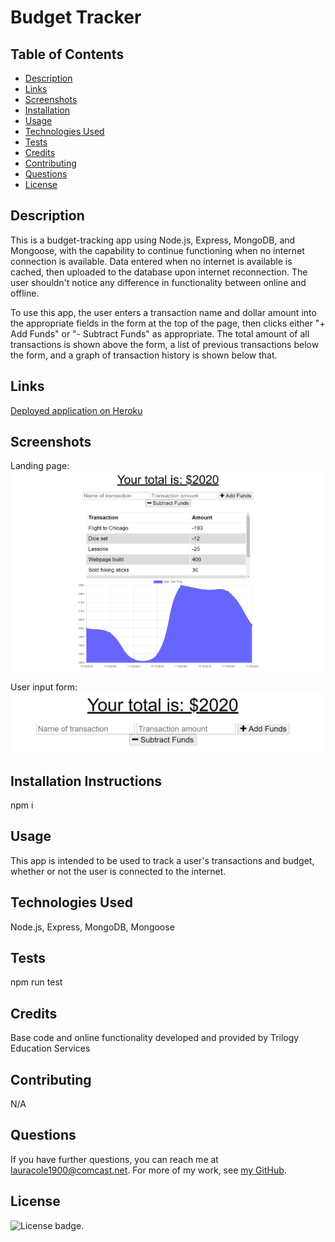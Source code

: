 # Budget Tracker

## Table of Contents

* [Description](#description)
* [Links](#links)
* [Screenshots](#screenshots)
* [Installation](#installation)
* [Usage](#usage)
* [Technologies Used](#technologies)
* [Tests](#tests)
* [Credits](#credits)
* [Contributing](#contributing)
* [Questions](#questions)
* [License](#license)

## Description

This is a budget-tracking app using Node.js, Express, MongoDB, and Mongoose, with the capability to continue functioning when no internet connection is available. Data entered when no internet is available is cached, then uploaded to the database upon internet reconnection. The user shouldn't notice any difference in functionality between online and offline.

To use this app, the user enters a transaction name and dollar amount into the appropriate fields in the form at the top of the page, then clicks either "+ Add Funds" or "- Subtract Funds" as appropriate. The total amount of all transactions is shown above the form, a list of previous transactions below the form, and a graph of transaction history is shown below that.

## Links

[Deployed application on Heroku](https://cryptic-cliffs-84728.herokuapp.com/)

## Screenshots

Landing page:
![Landing page:](public/assets/landing-page-screenshot.png)

User input form:
![User input form](public/assets/user-input-form-screenshot.png)

## Installation Instructions

npm i

## Usage

This app is intended to be used to track a user's transactions and budget, whether or not the user is connected to the internet.

## Technologies Used

Node.js, Express, MongoDB, Mongoose

## Tests

npm run test

## Credits

Base code and online functionality developed and provided by Trilogy Education Services

## Contributing

N/A

## Questions

If you have further questions, you can reach me at lauracole1900@comcast.net. For more of my work, see [my GitHub](https://github.com/LauraCole1900).

## License

![License badge](https://img.shields.io/badge/license-MIT-brightgreen).
